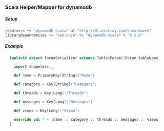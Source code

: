 ### Scala Helper/Mapper for dynamodb

##### Setup

```scala
resolvers += "dynamodb-scala" at "http://dl.bintray.com/onzo/maven"
libraryDependencies += "com.onzo" %% "dynamodb-scala" % "0.2.0"
```

##### Example

```scala
  implicit object forumSerializer extends Table[Forum](Forum.tableName) {

    import shapeless._

    def name = PrimaryKey[String]("Name")

    def category = Key[String]("Category")

    def threads = Key[Long]("Threads")

    def messages = Key[Long]("Messages")

    def views = Key[Long]("Views")

    override val * = (name :: category :: threads :: messages :: views :: HNil).as[Forum]
  }
```

